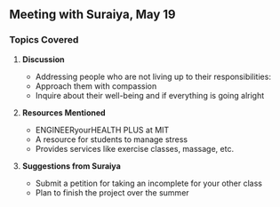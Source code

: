 ## Meeting with Suraiya, May 19

### Topics Covered
1.  **Discussion**
    - Addressing people who are not living up to their responsibilities:
    - Approach them with compassion
    - Inquire about their well-being and if everything is going alright

2. **Resources Mentioned**
    - ENGINEERyourHEALTH PLUS at MIT
    - A resource for students to manage stress
    - Provides services like exercise classes, massage, etc.

3. **Suggestions from Suraiya**
    - Submit a petition for taking an incomplete for your other class
    - Plan to finish the project over the summer
